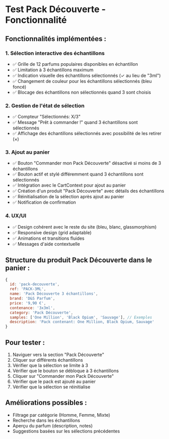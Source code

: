 # Test Pack Découverte - Fonctionnalité

## Fonctionnalités implémentées :

### 1. Sélection interactive des échantillons
- ✅ Grille de 12 parfums populaires disponibles en échantillon
- ✅ Limitation à 3 échantillons maximum
- ✅ Indication visuelle des échantillons sélectionnés (✓ au lieu de "3ml")
- ✅ Changement de couleur pour les échantillons sélectionnés (bleu foncé)
- ✅ Blocage des échantillons non sélectionnés quand 3 sont choisis

### 2. Gestion de l'état de sélection
- ✅ Compteur "Sélectionnés: X/3"
- ✅ Message "Prêt à commander !" quand 3 échantillons sont sélectionnés
- ✅ Affichage des échantillons sélectionnés avec possibilité de les retirer (×)

### 3. Ajout au panier
- ✅ Bouton "Commander mon Pack Découverte" désactivé si moins de 3 échantillons
- ✅ Bouton actif et stylé différemment quand 3 échantillons sont sélectionnés
- ✅ Intégration avec le CartContext pour ajout au panier
- ✅ Création d'un produit "Pack Découverte" avec détails des échantillons
- ✅ Réinitialisation de la sélection après ajout au panier
- ✅ Notification de confirmation

### 4. UX/UI
- ✅ Design cohérent avec le reste du site (bleu, blanc, glassmorphism)
- ✅ Responsive design (grid adaptable)
- ✅ Animations et transitions fluides
- ✅ Messages d'aide contextuelle

## Structure du produit Pack Découverte dans le panier :
```javascript
{
  id: 'pack-decouverte',
  ref: 'PACK-3ML',
  name: 'Pack Découverte 3 échantillons',
  brand: 'D&S Parfum',
  price: '9,90 €',
  contenance: '3x3ml',
  category: 'Pack Découverte',
  samples: ['One Million', 'Black Opium', 'Sauvage'], // Exemples
  description: 'Pack contenant: One Million, Black Opium, Sauvage'
}
```

## Pour tester :
1. Naviguer vers la section "Pack Découverte"
2. Cliquer sur différents échantillons
3. Vérifier que la sélection se limite à 3
4. Vérifier que le bouton se débloque à 3 échantillons
5. Cliquer sur "Commander mon Pack Découverte"
6. Vérifier que le pack est ajouté au panier
7. Vérifier que la sélection se réinitialise

## Améliorations possibles :
- Filtrage par catégorie (Homme, Femme, Mixte)
- Recherche dans les échantillons
- Aperçu du parfum (description, notes)
- Suggestions basées sur les sélections précédentes
